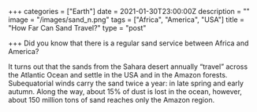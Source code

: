 +++
categories = ["Earth"]
date = 2021-01-30T23:00:00Z
description = ""
image = "/images/sand_n.png"
tags = ["Africa", "America", "USA"]
title = "How Far Can Sand Travel?"
type = "post"

+++
Did you know that there is a regular sand service between Africa and America?

It turns out that the sands from the Sahara desert annually “travel” across the Atlantic Ocean and settle in the USA and in the Amazon forests. Subequatorial winds carry the sand twice a year: in late spring and early autumn. Along the way, about 15% of dust is lost in the ocean, however, about 150 million tons of sand reaches only the Amazon region.